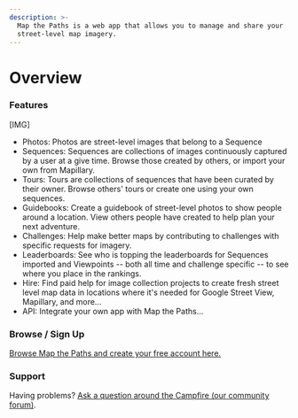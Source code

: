 ```yaml
---
description: >-
  Map the Paths is a web app that allows you to manage and share your
  street-level map imagery.
---
```


# Overview

### Features

\[IMG\]

* Photos: Photos are street-level images that belong to a Sequence
* Sequences: Sequences are collections of images continuously captured by a user at a give time. Browse those created by others, or import your own from Mapillary.
* Tours: Tours are collections of sequences that have been curated by their owner. Browse others' tours or create one using your own sequences.
* Guidebooks: Create a guidebook of street-level photos to show people around a location. View others people have created to help plan your next adventure.
* Challenges: Help make better maps by contributing to challenges with specific requests for imagery.
* Leaderboards: See who is topping the leaderboards for Sequences imported and Viewpoints -- both all time and challenge specific -- to see where you place in the rankings.
* Hire: Find paid help for image collection projects to create fresh street level map data in locations where it's needed for Google Street View, Mapillary, and more...
* API: Integrate your own app with Map the Paths...

### Browse / Sign Up

[Browse Map the Paths and create your free account here.](https://www.mapthepaths.com/)

### Support

Having problems? [Ask a question around the Campfire \(our community forum\)](https://campfire.trekview.org/c/support/8).


